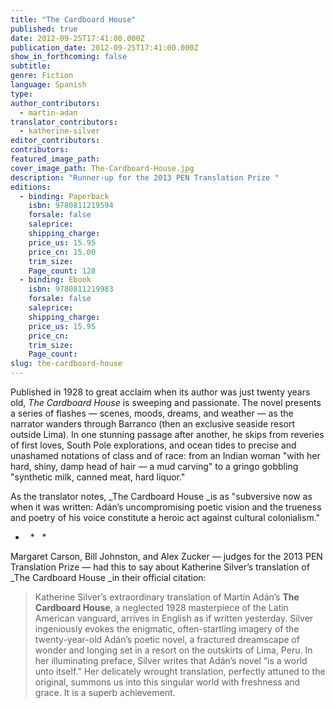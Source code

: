 ```yaml
---
title: "The Cardboard House"
published: true
date: 2012-09-25T17:41:00.000Z
publication_date: 2012-09-25T17:41:00.000Z
show_in_forthcoming: false
subtitle:
genre: Fiction
language: Spanish
type:
author_contributors:
  - martin-adan
translator_contributors:
  - katherine-silver
editor_contributors:
contributors:
featured_image_path:
cover_image_path: The-Cardboard-House.jpg
description: "Runner-up for the 2013 PEN Translation Prize "
editions:
  - binding: Paperback
    isbn: 9780811219594
    forsale: false
    saleprice:
    shipping_charge:
    price_us: 15.95
    price_cn: 15.00
    trim_size:
    Page_count: 128
  - binding: Ebook
    isbn: 9780811219983
    forsale: false
    saleprice:
    shipping_charge:
    price_us: 15.95
    price_cn:
    trim_size:
    Page_count:
slug: the-cardboard-house
---
```


Published in 1928 to great acclaim when its author was just twenty years old, _The Cardboard House_ is sweeping and passionate. The novel presents a series of flashes — scenes, moods, dreams, and weather — as the narrator wanders through Barranco (then an exclusive seaside resort outside Lima). In one stunning passage after another, he skips from reveries of first loves, South Pole explorations, and ocean tides to precise and unashamed notations of class and of race: from an Indian woman "with her hard, shiny, damp head of hair — a mud carving" to a gringo gobbling "synthetic milk, canned meat, hard liquor."

As the translator notes, _The Cardboard House _is as "subversive now as when it was written: Adán’s uncompromising poetic vision and the trueness and poetry of his voice constitute a heroic act against cultural colonialism." 

*   *   *

Margaret Carson, Bill Johnston, and Alex Zucker — judges for the 2013 PEN Translation Prize — had this to say about Katherine Silver’s translation of _The Cardboard House _in their official citation:

> Katherine Silver’s extraordinary translation of Martín Adán’s **The Cardboard House**, a neglected 1928 masterpiece of the Latin American vanguard, arrives in English as if written yesterday. Silver ingeniously evokes the enigmatic, often-startling imagery of the twenty-year-old Adán’s poetic novel, a fractured dreamscape of wonder and longing set in a resort on the outskirts of Lima, Peru. In her illuminating preface, Silver writes that Adán’s novel “is a world unto itself.” Her delicately wrought translation, perfectly attuned to the original, summons us into this singular world with freshness and grace. It is a superb achievement.

